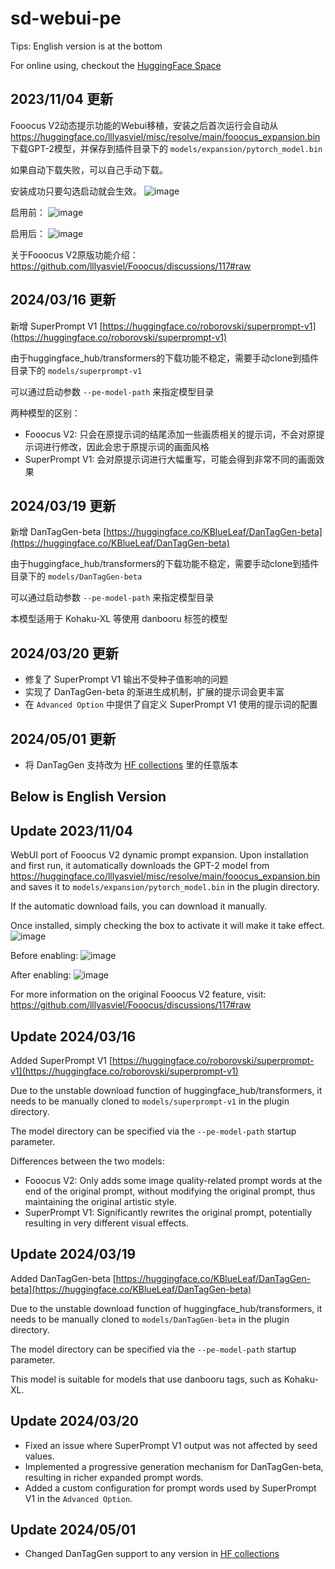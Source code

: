 # sd-webui-pe

Tips: English version is at the bottom

For online using, checkout the [HuggingFace Space](https://huggingface.co/spaces/SLAPaper/roborovski-superprompt-v1)

## 2023/11/04 更新

Fooocus V2动态提示功能的Webui移植，安装之后首次运行会自动从 https://huggingface.co/lllyasviel/misc/resolve/main/fooocus_expansion.bin 下载GPT-2模型，并保存到插件目录下的 `models/expansion/pytorch_model.bin`

如果自动下载失败，可以自己手动下载。

安装成功只要勾选启动就会生效。
![image](https://github.com/facok/sd-webui-pe/assets/128763816/190e036d-bf40-418b-80eb-14bb1971ca3d)

启用前：
![image](https://github.com/facok/sd-webui-pe/assets/128763816/9f53af4f-2d5c-4490-bcb9-72f43da28416)

启用后：
![image](https://github.com/facok/sd-webui-pe/assets/128763816/39ee44c4-eed3-4e85-b4c8-d3e0692c85f7)

关于Fooocus V2原版功能介绍：
https://github.com/lllyasviel/Fooocus/discussions/117#raw

## 2024/03/16 更新

新增 SuperPrompt V1 [https://huggingface.co/roborovski/superprompt-v1](https://huggingface.co/roborovski/superprompt-v1)

由于huggingface_hub/transformers的下载功能不稳定，需要手动clone到插件目录下的 `models/superprompt-v1`

可以通过启动参数 `--pe-model-path` 来指定模型目录

两种模型的区别：

- Fooocus V2: 只会在原提示词的结尾添加一些画质相关的提示词，不会对原提示词进行修改，因此会忠于原提示词的画面风格
- SuperPrompt V1: 会对原提示词进行大幅重写，可能会得到非常不同的画面效果

## 2024/03/19 更新

新增 DanTagGen-beta [https://huggingface.co/KBlueLeaf/DanTagGen-beta](https://huggingface.co/KBlueLeaf/DanTagGen-beta)

由于huggingface_hub/transformers的下载功能不稳定，需要手动clone到插件目录下的 `models/DanTagGen-beta`

可以通过启动参数 `--pe-model-path` 来指定模型目录

本模型适用于 Kohaku-XL 等使用 danbooru 标签的模型

## 2024/03/20 更新

- 修复了 SuperPrompt V1 输出不受种子值影响的问题
- 实现了 DanTagGen-beta 的渐进生成机制，扩展的提示词会更丰富
- 在 `Advanced Option` 中提供了自定义 SuperPrompt V1 使用的提示词的配置

## 2024/05/01 更新

- 将 DanTagGen 支持改为 [HF collections](https://huggingface.co/collections/KBlueLeaf/dantaggen-65f82fa9335881a67573556b) 里的任意版本

## Below is English Version

## Update 2023/11/04

WebUI port of Fooocus V2 dynamic prompt expansion. Upon installation and first run, it automatically downloads the GPT-2 model from https://huggingface.co/lllyasviel/misc/resolve/main/fooocus_expansion.bin and saves it to `models/expansion/pytorch_model.bin` in the plugin directory.

If the automatic download fails, you can download it manually.

Once installed, simply checking the box to activate it will make it take effect.
![image](https://github.com/facok/sd-webui-pe/assets/128763816/190e036d-bf40-418b-80eb-14bb1971ca3d)

Before enabling:
![image](https://github.com/facok/sd-webui-pe/assets/128763816/9f53af4f-2d5c-4490-bcb9-72f43da28416)

After enabling:
![image](https://github.com/facok/sd-webui-pe/assets/128763816/39ee44c4-eed3-4e85-b4c8-d3e0692c85f7)

For more information on the original Fooocus V2 feature, visit:
https://github.com/lllyasviel/Fooocus/discussions/117#raw

## Update 2024/03/16

Added SuperPrompt V1 [https://huggingface.co/roborovski/superprompt-v1](https://huggingface.co/roborovski/superprompt-v1)

Due to the unstable download function of huggingface_hub/transformers, it needs to be manually cloned to `models/superprompt-v1` in the plugin directory.

The model directory can be specified via the `--pe-model-path` startup parameter.

Differences between the two models:

- Fooocus V2: Only adds some image quality-related prompt words at the end of the original prompt, without modifying the original prompt, thus maintaining the original artistic style.
- SuperPrompt V1: Significantly rewrites the original prompt, potentially resulting in very different visual effects.

## Update 2024/03/19

Added DanTagGen-beta [https://huggingface.co/KBlueLeaf/DanTagGen-beta](https://huggingface.co/KBlueLeaf/DanTagGen-beta)

Due to the unstable download function of huggingface_hub/transformers, it needs to be manually cloned to `models/DanTagGen-beta` in the plugin directory.

The model directory can be specified via the `--pe-model-path` startup parameter.

This model is suitable for models that use danbooru tags, such as Kohaku-XL.

## Update 2024/03/20

- Fixed an issue where SuperPrompt V1 output was not affected by seed values.
- Implemented a progressive generation mechanism for DanTagGen-beta, resulting in richer expanded prompt words.
- Added a custom configuration for prompt words used by SuperPrompt V1 in the `Advanced Option`.

## Update 2024/05/01

- Changed DanTagGen support to any version in [HF collections](https://huggingface.co/collections/KBlueLeaf/dantaggen-65f82fa9335881a67573556b)
